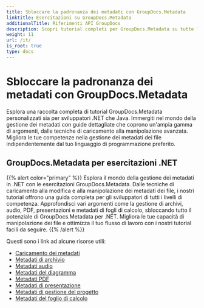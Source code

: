 ```yaml
---
title: Sbloccare la padronanza dei metadati con GroupDocs.Metadata
linktitle: Esercitazioni su GroupDocs.Metadata
additionalTitle: Riferimenti API GroupDocs
description: Scopri tutorial completi per GroupDocs.Metadata su tutte le piattaforme. Padroneggia la gestione dei metadati in .NET e Java senza sforzo.
weight: 11
url: /it/
is_root: true
type: docs
---
```

# Sbloccare la padronanza dei metadati con GroupDocs.Metadata


Esplora una raccolta completa di tutorial GroupDocs.Metadata personalizzati sia per sviluppatori .NET che Java. Immergiti nel mondo della gestione dei metadati con guide dettagliate che coprono un'ampia gamma di argomenti, dalle tecniche di caricamento alla manipolazione avanzata. Migliora le tue competenze nella gestione dei metadati dei file indipendentemente dal tuo linguaggio di programmazione preferito.

## GroupDocs.Metadata per esercitazioni .NET
{{% alert color="primary" %}}
Esplora il mondo della gestione dei metadati in .NET con le esercitazioni GroupDocs.Metadata. Dalle tecniche di caricamento alla modifica e alla manipolazione dei metadati dei file, i nostri tutorial offrono una guida completa per gli sviluppatori di tutti i livelli di competenza. Approfondisci vari argomenti come la gestione di archivi, audio, PDF, presentazioni e metadati di fogli di calcolo, sbloccando tutto il potenziale di GroupDocs.Metadata per .NET. Migliora le tue capacità di manipolazione dei file e ottimizza il tuo flusso di lavoro con i nostri tutorial facili da seguire.
{{% /alert %}}

Questi sono i link ad alcune risorse utili:
 
- [Caricamento dei metadati](./net/metadata-loading/)
- [Metadati di archivio](./net/archive-metadata/)
- [Metadati audio](./net/audio-metadata/)
- [Metadati del diagramma](./net/diagram-metadata/)
- [Metadati PDF](./net/pdf-metadata/)
- [Metadati di presentazione](./net/presentation-metadata/)
- [Metadati di gestione del progetto](./net/project-management-metadata/)
- [Metadati del foglio di calcolo](./net/spreadsheet-metadata/)



